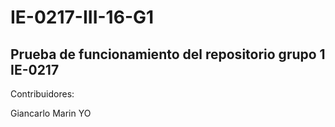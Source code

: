 # IE-0217-III-16-G1
Prueba de funcionamiento del repositorio grupo 1 IE-0217
------------
Contribuidores:

Giancarlo Marin 
YO
